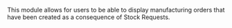 This module allows for users to be able to display manufacturing orders
that have been created as a consequence of Stock Requests.

